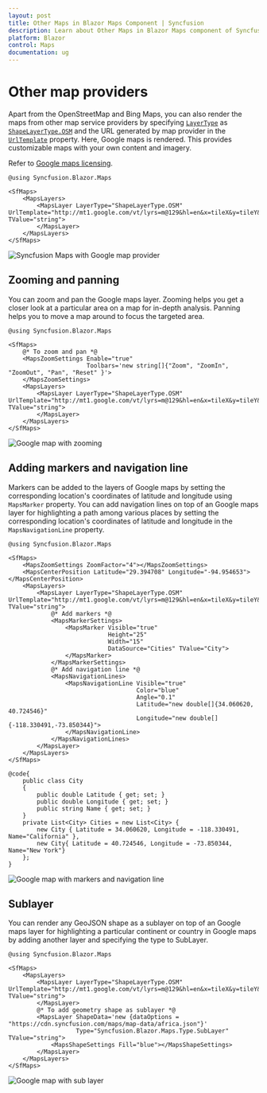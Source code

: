 ```yaml
---
layout: post
title: Other Maps in Blazor Maps Component | Syncfusion 
description: Learn about Other Maps in Blazor Maps component of Syncfusion, and more details.
platform: Blazor
control: Maps
documentation: ug
---
```


# Other map providers

Apart from the OpenStreetMap and Bing Maps, you can also render the maps from other map service providers by specifying [`LayerType`](https://help.syncfusion.com/cr/blazor/Syncfusion.Blazor.Maps.MapsLayer.html#Syncfusion_Blazor_Maps_MapsLayer_LayerType) as [`ShapeLayerType.OSM`](https://help.syncfusion.com/cr/aspnetcore-blazor/Syncfusion.Blazor.Maps.ShapeLayerType.html) and the URL generated by map provider in the [`UrlTemplate`](https://help.syncfusion.com/cr/blazor/Syncfusion.Blazor.Maps.MapsLayer.html#Syncfusion_Blazor_Maps_MapsLayer_UrlTemplate) property. Here, Google maps is rendered. This provides customizable maps with your own content and imagery.

Refer to [Google maps licensing](https://developers.google.com/maps/terms#10-license-restrictions).

```cshtml
@using Syncfusion.Blazor.Maps

<SfMaps>
    <MapsLayers>
        <MapsLayer LayerType="ShapeLayerType.OSM" UrlTemplate="http://mt1.google.com/vt/lyrs=m@129&hl=en&x=tileX&y=tileY&z=level" TValue="string">
        </MapsLayer>
    </MapsLayers>
</SfMaps>
```

![Syncfusion Maps with Google map provider](../images/MapProviders/Google-map.png)

## Zooming and panning

You can zoom and pan the Google maps layer. Zooming helps you get a closer look at a particular area on a map for in-depth analysis. Panning helps you to move a map around to focus the targeted area.

```cshtml
@using Syncfusion.Blazor.Maps

<SfMaps>
    @* To zoom and pan *@
    <MapsZoomSettings Enable="true"
                      Toolbars='new string[]{"Zoom", "ZoomIn", "ZoomOut", "Pan", "Reset" }'>
    </MapsZoomSettings>
    <MapsLayers>
        <MapsLayer LayerType="ShapeLayerType.OSM" UrlTemplate="http://mt1.google.com/vt/lyrs=m@129&hl=en&x=tileX&y=tileY&z=level" TValue="string">
        </MapsLayer>
    </MapsLayers>
</SfMaps>
```

![Google map with zooming](../images/MapProviders/google-map-zoom.png)

## Adding markers and navigation line

Markers can be added to the layers of Google maps by setting the corresponding location's coordinates of latitude and longitude using `MapsMarker` property. You can add navigation lines on top of an Google maps layer for highlighting a path among various places by setting the corresponding location's coordinates of latitude and longitude in the `MapsNavigationLine` property.

```cshtml
@using Syncfusion.Blazor.Maps

<SfMaps>
    <MapsZoomSettings ZoomFactor="4"></MapsZoomSettings>
    <MapsCenterPosition Latitude="29.394708" Longitude="-94.954653"></MapsCenterPosition>
    <MapsLayers>
        <MapsLayer LayerType="ShapeLayerType.OSM" UrlTemplate="http://mt1.google.com/vt/lyrs=m@129&hl=en&x=tileX&y=tileY&z=level" TValue="string">
            @* Add markers *@
            <MapsMarkerSettings>
                <MapsMarker Visible="true"
                            Height="25"
                            Width="15"
                            DataSource="Cities" TValue="City">
                </MapsMarker>
            </MapsMarkerSettings>
            @* Add navigation line *@
            <MapsNavigationLines>
                <MapsNavigationLine Visible="true"
                                    Color="blue"
                                    Angle="0.1"
                                    Latitude="new double[]{34.060620, 40.724546}"
                                    Longitude="new double[]{-118.330491,-73.850344}">
                </MapsNavigationLine>
            </MapsNavigationLines>
        </MapsLayer>
    </MapsLayers>
</SfMaps>

@code{
    public class City
    {
        public double Latitude { get; set; }
        public double Longitude { get; set; }
        public string Name { get; set; }
    }
    private List<City> Cities = new List<City> {
        new City { Latitude = 34.060620, Longitude = -118.330491,  Name="California" },
        new City{ Latitude = 40.724546, Longitude = -73.850344,  Name="New York"}
    };
}
```

![Google map with markers and navigation line](../images/MapProviders/google-map-marker-and-line.png)

## Sublayer

You can render any GeoJSON shape as a sublayer on top of an Google maps layer for highlighting a particular continent or country in Google maps by adding another layer and specifying the type to SubLayer.

```cshtml
@using Syncfusion.Blazor.Maps

<SfMaps>
    <MapsLayers>
        <MapsLayer LayerType="ShapeLayerType.OSM" UrlTemplate="http://mt1.google.com/vt/lyrs=m@129&hl=en&x=tileX&y=tileY&z=level" TValue="string">
        </MapsLayer>
        @* To add geometry shape as sublayer *@
        <MapsLayer ShapeData='new {dataOptions = "https://cdn.syncfusion.com/maps/map-data/africa.json"}'
                   Type="Syncfusion.Blazor.Maps.Type.SubLayer" TValue="string">
            <MapsShapeSettings Fill="blue"></MapsShapeSettings>
        </MapsLayer>
    </MapsLayers>
</SfMaps>
```

![Google map with sub layer](../images/MapProviders/google-map-sublayer.png)